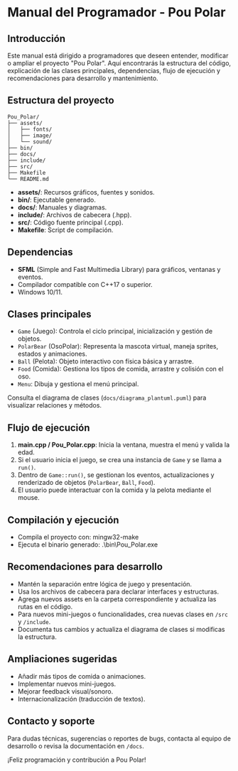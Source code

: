 # Manual del Programador - Pou Polar

## Introducción
Este manual está dirigido a programadores que deseen entender, modificar o ampliar el proyecto "Pou Polar". Aquí encontrarás la estructura del código, explicación de las clases principales, dependencias, flujo de ejecución y recomendaciones para desarrollo y mantenimiento.

## Estructura del proyecto
```
Pou_Polar/
├── assets/
│   ├── fonts/
│   ├── image/
│   └── sound/
├── bin/
├── docs/
├── include/
├── src/
├── Makefile
└── README.md
```
- **assets/**: Recursos gráficos, fuentes y sonidos.
- **bin/**: Ejecutable generado.
- **docs/**: Manuales y diagramas.
- **include/**: Archivos de cabecera (.hpp).
- **src/**: Código fuente principal (.cpp).
- **Makefile**: Script de compilación.


## Dependencias
- **SFML** (Simple and Fast Multimedia Library) para gráficos, ventanas y eventos.
- Compilador compatible con C++17 o superior.
- Windows 10/11.


## Clases principales
- `Game` (Juego): Controla el ciclo principal, inicialización y gestión de objetos.
- `PolarBear` (OsoPolar): Representa la mascota virtual, maneja sprites, estados y animaciones.
- `Ball` (Pelota): Objeto interactivo con física básica y arrastre.
- `Food` (Comida): Gestiona los tipos de comida, arrastre y colisión con el oso.
- `Menu`: Dibuja y gestiona el menú principal.

Consulta el diagrama de clases (`docs/diagrama_plantuml.puml`) para visualizar relaciones y métodos.


## Flujo de ejecución
1. **main.cpp / Pou_Polar.cpp**: Inicia la ventana, muestra el menú y valida la edad.
2. Si el usuario inicia el juego, se crea una instancia de `Game` y se llama a `run()`.
3. Dentro de `Game::run()`, se gestionan los eventos, actualizaciones y renderizado de objetos (`PolarBear`, `Ball`, `Food`).
4. El usuario puede interactuar con la comida y la pelota mediante el mouse.


## Compilación y ejecución
- Compila el proyecto con:
  mingw32-make
- Ejecuta el binario generado:
  .\bin\Pou_Polar.exe


## Recomendaciones para desarrollo
- Mantén la separación entre lógica de juego y presentación.
- Usa los archivos de cabecera para declarar interfaces y estructuras.
- Agrega nuevos assets en la carpeta correspondiente y actualiza las rutas en el código.
- Para nuevos mini-juegos o funcionalidades, crea nuevas clases en `/src` y `/include`.
- Documenta tus cambios y actualiza el diagrama de clases si modificas la estructura.


## Ampliaciones sugeridas
- Añadir más tipos de comida o animaciones.
- Implementar nuevos mini-juegos.
- Mejorar feedback visual/sonoro.
- Internacionalización (traducción de textos).


## Contacto y soporte
Para dudas técnicas, sugerencias o reportes de bugs, contacta al equipo de desarrollo o revisa la documentación en `/docs`.


¡Feliz programación y contribución a Pou Polar!
